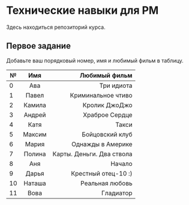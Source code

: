 # Технические навыки для PM
Здесь находиться репозиторий курса. 

## Первое задание
Добавьте ваш порядковый номер, имя и любимый фильм в таблицу.

| № | Имя   | Любимый фильм                          |
| - |:-----:| --------------------------------------:|
| 0 | Ава   | Три идиота                             |                         
| 1 | Павел | Криминальное чтиво                     |                                 
| 2 | Камила| Кролик ДжоДжо                          |
| 3 | Андрей| Храброе Сердце                         |
| 4 | Катя  | Такси                                  | 
| 5 | Максим| Бойцовский клуб                        |
| 6 | Мария | Однажды в Америке                      |
| 7 | Полина| Карты. Деньги. Два ствола              |
| 8 | Аня   | Начало                                 |
| 9 | Дарья | Крестный отец-10 :)                    |
| 10| Наташа| Реальная любовь                        |
| 11| Вова  | Гладиатор                              |